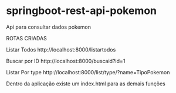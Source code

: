 # springboot-rest-api-pokemon
Api para consultar dados pokemon

ROTAS CRIADAS

Listar Todos
http://localhost:8000/listartodos

Buscar por ID
http://localhost:8000/buscaid?id=1

Listar Por type
http://localhost:8000/list/type/?name=TipoPokemon


Dentro da aplicação existe um index.html para as demais funções
